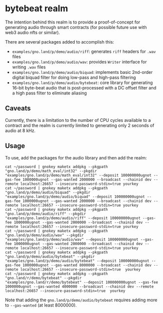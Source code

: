 # bytebeat realm

The intention behind this realm is to provide a proof-of-concept for generating audio through smart contracts (for possible future use with web3 audio nfts or similar).

There are several packages added to accomplish this:

- `examples/gno.land/p/demo/audio/riff`: generates `riff` headers for `.wav` files
- `examples/gno.land/p/demo/audio/wav`: provides `Writer` interface for writing `.wav` files
- `examples/gno.land/p/demo/audio/biquad`: implements basic 2nd-order digital biquad filter for doing low-pass and high-pass filtering 
- `examples/gno.land/p/demo/audio/bytebeat`: core library for generating 16-bit byte-beat audio that is post-processed with a DC offset filter and a high pass filter to eliminate aliasing


## Caveats

Currently, there is a limitation to the number of CPU cycles available to a contract and the realm is currently limited to generating only 2 seconds of audio at 8 kHz.

## Usage

To use, add the packages for the audio library and then add the realm:

```
cat ~/password | gnokey maketx addpkg --pkgpath "gno.land/p/demo/math_eval/int32" --pkgdir "examples/gno.land/p/demo/math_eval/int32" --deposit 100000000ugnot --gas-fee 1000000ugnot --gas-wanted 2000000 --broadcast --chainid dev --remote localhost:26657 --insecure-password-stdin=true yourkey
cat ~/password | gnokey maketx addpkg --pkgpath "gno.land/p/demo/audio/biquad" --pkgdir "examples/gno.land/p/demo/audio/biquad" --deposit 100000000ugnot --gas-fee 1000000ugnot --gas-wanted 2000000 --broadcast --chainid dev --remote localhost:26657 --insecure-password-stdin=true yourkey
cat ~/password | gnokey maketx addpkg --pkgpath "gno.land/p/demo/audio/riff" --pkgdir "examples/gno.land/p/demo/audio/riff" --deposit 100000000ugnot --gas-fee 1000000ugnot --gas-wanted 2000000 --broadcast --chainid dev --remote localhost:26657 --insecure-password-stdin=true yourkey
cat ~/password | gnokey maketx addpkg --pkgpath "gno.land/p/demo/audio/wav" --pkgdir "examples/gno.land/p/demo/audio/wav" --deposit 100000000ugnot --gas-fee 1000000ugnot --gas-wanted 2000000 --broadcast --chainid dev --remote localhost:26657 --insecure-password-stdin=true yourkey
cat ~/password | gnokey maketx addpkg --pkgpath "gno.land/p/demo/audio/bytebeat" --pkgdir "examples/gno.land/p/demo/audio/bytebeat" --deposit 100000000ugnot --gas-fee 1000000ugnot --gas-wanted 8000000 --broadcast --chainid dev --remote localhost:26657 --insecure-password-stdin=true  yourkey
cat ~/password | gnokey maketx addpkg --pkgpath "gno.land/r/demo/bytebeat" --pkgdir "examples/gno.land/r/demo/bytebeat" --deposit 100000000ugnot --gas-fee 1000000ugnot --gas-wanted 4000000 --broadcast --chainid dev --remote localhost:26657 --insecure-password-stdin=true  yourkey

```

Note that adding the `gno.land/p/demo/audio/bytebeat` requires adding more to `--gas-wanted` (at least 8000000).
